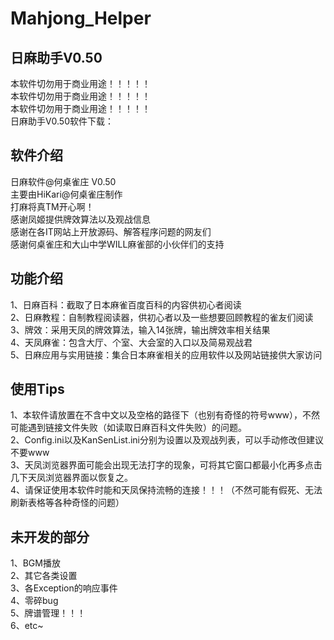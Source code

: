 # Mahjong_Helper
## 日麻助手V0.50 ##
本软件切勿用于商业用途！！！！！</br>
本软件切勿用于商业用途！！！！！</br>
本软件切勿用于商业用途！！！！！</br>
日麻助手V0.50软件下载：<a href=http://pan.baidu.com/s/1gfeCsgF></a>

软件介绍
---
日麻软件@何桌雀庄 V0.50</br>
主要由HiKari@何桌雀庄制作</br>
打麻将真TM开心啊！</br>
感谢凤姬提供牌效算法以及观战信息</br>
感谢在各IT网站上开放源码、解答程序问题的网友们</br>
感谢何桌雀庄和大山中学WILL麻雀部的小伙伴们的支持</br>


功能介绍
---
1、日麻百科：截取了日本麻雀百度百科的内容供初心者阅读</br>
2、日麻教程：自制教程阅读器，供初心者以及一些想要回顾教程的雀友们阅读</br>
3、牌效：采用天凤的牌效算法，输入14张牌，输出牌效率相关结果</br>
4、天凤麻雀：包含大厅、个室、大会室的入口以及简易观战君</br>
5、日麻应用与实用链接：集合日本麻雀相关的应用软件以及网站链接供大家访问</br>

使用Tips
---
1、本软件请放置在不含中文以及空格的路径下（也别有奇怪的符号www），不然可能遇到链接文件失败（如读取日麻百科文件失败）的问题。</br>
2、Config.ini以及KanSenList.ini分别为设置以及观战列表，可以手动修改但建议不要www</br>
3、天凤浏览器界面可能会出现无法打字的现象，可将其它窗口都最小化再多点击几下天凤浏览器界面以恢复之。</br>
4、请保证使用本软件时能和天凤保持流畅的连接！！！（不然可能有假死、无法刷新表格等各种奇怪的问题）</br>

未开发的部分
---
1、BGM播放</br>
2、其它各类设置</br>
3、各Exception的响应事件</br>
4、零碎bug</br>
5、牌谱管理！！！</br>
6、etc~</br>


